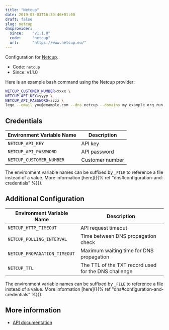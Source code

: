 ```yaml
---
title: "Netcup"
date: 2019-03-03T16:39:46+01:00
draft: false
slug: netcup
dnsprovider:
  since:    "v1.1.0"
  code:     "netcup"
  url:      "https://www.netcup.eu/"
---
```


<!-- THIS DOCUMENTATION IS AUTO-GENERATED. PLEASE DO NOT EDIT. -->
<!-- providers/dns/netcup/netcup.toml -->
<!-- THIS DOCUMENTATION IS AUTO-GENERATED. PLEASE DO NOT EDIT. -->


Configuration for [Netcup](https://www.netcup.eu/).


<!--more-->

- Code: `netcup`
- Since: v1.1.0


Here is an example bash command using the Netcup provider:

```bash
NETCUP_CUSTOMER_NUMBER=xxxx \
NETCUP_API_KEY=yyyy \
NETCUP_API_PASSWORD=zzzz \
lego --email you@example.com --dns netcup --domains my.example.org run
```




## Credentials

| Environment Variable Name | Description |
|-----------------------|-------------|
| `NETCUP_API_KEY` | API key |
| `NETCUP_API_PASSWORD` | API password |
| `NETCUP_CUSTOMER_NUMBER` | Customer number |

The environment variable names can be suffixed by `_FILE` to reference a file instead of a value.
More information [here]({{% ref "dns#configuration-and-credentials" %}}).


## Additional Configuration

| Environment Variable Name | Description |
|--------------------------------|-------------|
| `NETCUP_HTTP_TIMEOUT` | API request timeout |
| `NETCUP_POLLING_INTERVAL` | Time between DNS propagation check |
| `NETCUP_PROPAGATION_TIMEOUT` | Maximum waiting time for DNS propagation |
| `NETCUP_TTL` | The TTL of the TXT record used for the DNS challenge |

The environment variable names can be suffixed by `_FILE` to reference a file instead of a value.
More information [here]({{% ref "dns#configuration-and-credentials" %}}).




## More information

- [API documentation](https://www.netcup-wiki.de/wiki/DNS_API)

<!-- THIS DOCUMENTATION IS AUTO-GENERATED. PLEASE DO NOT EDIT. -->
<!-- providers/dns/netcup/netcup.toml -->
<!-- THIS DOCUMENTATION IS AUTO-GENERATED. PLEASE DO NOT EDIT. -->

